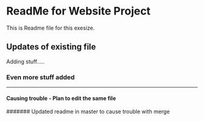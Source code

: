 # ReadMe for Website Project





This is Readme file for this exesize.




## Updates of existing file



Adding stuff.....


### Even more stuff added


------------------
#### Causing trouble - Plan to edit the same file
####### Updated readme in master to cause trouble with merge
